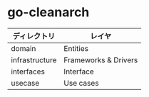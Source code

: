 # go-cleanarch

| ディレクトリ| レイヤ|
| --| --|
| domain| Entities|
| infrastructure| Frameworks & Drivers|
| interfaces| Interface|
| usecase| Use cases|
